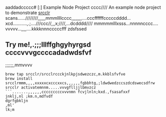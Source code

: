aaddadccccc# [:] Example Node Project
cccc////
An example node project to demonstrate [srcclr](https://www.srcclr.com) scans......////////,,,,,,mmmllllcccc,,,,,,,,....cccffffffcccccdddd...    xcd...........,.;....///ccc//,,,x;////,...dcdddd//// mmmmmlllxsss...nnnnncccc....
vvvvv...,,,,....kkkknnncccccfff zdsfssed
## Try me!,.;;;lllffghgyhyrgsd  ccccvvvgccccadadwdsfvf
;;;;;;,mmvvvv
```wwwww...........ddddcccccxxxxxbbbb bmjkhfdcfsm,bjdsd,m cczcadccs
brew tap srcclr/srcclrccckjnlkpjsdwezczc,m.kkblsfvfve
brew install srcclrmmm,,,,xxxxxcxcccxxcs,,,,,,fgbbhtg,;ldwdwedzccszdcdswecsdfrw
srcclr activatemnnm.....vvvgflljjlbmvzcz
```.......,,,,,,cccccccccvvvnmn fcvjlnln;kxd.,fsasafxxf
jnklj,nl ;km.n,mdfvdf
dgrfgbkljn
,ml'
lk;m

